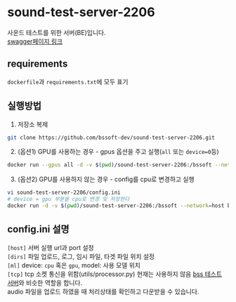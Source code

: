 # sound-test-server-2206
사운드 테스트를 위한 서버(BE)입니다.  
[swagger페이지 링크](http://sound.bs-soft.co.kr/docs)

## requirements  
`dockerfile`과 `requirements.txt`에 모두 표기

## 실행방법  

1. 저장소 복제
~~~bash
git clone https://github.com/bssoft-dev/sound-test-server-2206.git  
~~~  
2. (옵션1) GPU를 사용하는 경우 - gpus 옵션을 주고 실행(`all` 또는 `device=0`등)
~~~bash
docker run --gpus all -d -v $(pwd)/sound-test-server-2206:/bssoft --network=host bssoftdev/bssoft-sound-process
~~~  
3. (옵션2) GPU를 사용하지 않는 경우 - config를 cpu로 변경하고 실행
~~~bash
vi sound-test-server-2206/config.ini
# device = gpu 부분을 cpu로 변경 및 저장한다
docker run -d -v $(pwd)/sound-test-server-2206:/bssoft --network=host bssoftdev/bssoft-sound-process
~~~

## config.ini 설명
`[host]` 서버 실행 url과 port 설정  
`[dirs]` 파일 업로드, 로그, 임시 파일, 타겟 파일 위치 설정  
`[ml]` device: `cpu` 혹은 `gpu`, model: 사용 모델 위치  
`[tcp]` tcp 소켓 통신을 위함(utils/processor.py) 현재는 사용하지 않음
[bss 테스트 서버](https://github.com/bssoft-dev/bss-api-2206)와 비슷한 역할을 합니다.  
audio 파일을 업로드 하였을 때 처리상태를 확인하고 다운받을 수 있습니다.  
